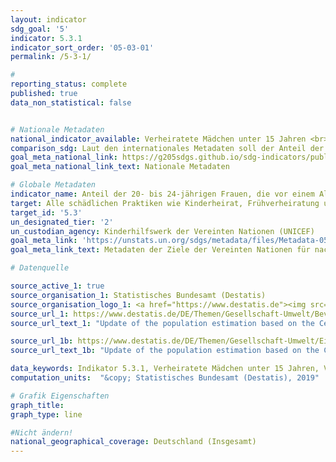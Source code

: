 ```yaml
---
layout: indicator
sdg_goal: '5'
indicator: 5.3.1
indicator_sort_order: '05-03-01'
permalink: /5-3-1/

#
reporting_status: complete
published: true
data_non_statistical: false


# Nationale Metadaten
national_indicator_available: Verheiratete Mädchen unter 15 Jahren <br> Verheiratete Mädchen unter 18 Jahren
comparison_sdg: Laut den internationales Metadaten soll der Anteil der Frauen im Alter von 20-24, die vor dem 15./18. Lebensjahr  verheiratet waren, angegeben werden. Dieser Indikator gibt den Anteil der Mädchen im Alter von 14/17 und jünger an, die verheiratet waren.
goal_meta_national_link: https://g205sdgs.github.io/sdg-indicators/public/MetaDe/5.3.1.pdf
goal_meta_national_link_text: Nationale Metadaten

# Globale Metadaten
indicator_name: Anteil der 20- bis 24-jährigen Frauen, die vor einem Alter von 15 oder 18 Jahren verheiratet oder in einer vergleichbaren Verbindung waren
target: Alle schädlichen Praktiken wie Kinderheirat, Frühverheiratung und Zwangsheirat sowie die Genitalverstümmelung bei Frauen und Mädchen beseitigen
target_id: '5.3'
un_designated_tier: '2'
un_custodian_agency: Kinderhilfswerk der Vereinten Nationen (UNICEF)
goal_meta_link: 'https://unstats.un.org/sdgs/metadata/files/Metadata-05-03-01.pdf'
goal_meta_link_text: Metadaten der Ziele der Vereinten Nationen für nachhaltige Entwicklung

# Datenquelle

source_active_1: true
source_organisation_1: Statistisches Bundesamt (Destatis)
source_organisation_logo_1: <a href="https://www.destatis.de"><img src="https://g205sdgs.github.io/sdg-indicators/public/logos/destatis.png" alt="Logo Destatis" /></a>
source_url_1: https://www.destatis.de/DE/Themen/Gesellschaft-Umwelt/Bevoelkerung/Bevoelkerungsstand/_inhalt.html#sprg233540
source_url_text_1: "Update of the population estimation based on the Census 2011"

source_url_1b: https://www.destatis.de/DE/Themen/Gesellschaft-Umwelt/Einkommen-Konsum-Lebensbedingungen/Lebensbedingungen-Armutsgefaehrdung/_inhalt.html#sprg233586
source_url_text_1b: "Update of the population estimation based on the Census 2011"

data_keywords: Indikator 5.3.1, Verheiratete Mädchen unter 15 Jahren, Verheiratete Mädchen unter 18 Jahren, Kinderhilfswerk der Vereinten Nationen (UNICEF)
computation_units:  "&copy; Statistisches Bundesamt (Destatis), 2019"

# Grafik Eigenschaften
graph_title:
graph_type: line

#Nicht ändern!
national_geographical_coverage: Deutschland (Insgesamt)
---
```

